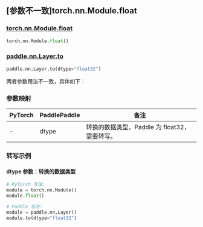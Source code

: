## [参数不一致]torch.nn.Module.float

### [torch.nn.Module.float](https://pytorch.org/docs/stable/generated/torch.nn.Module.html#torch.nn.Module.float)

```python
torch.nn.Module.float()
```

### [paddle.nn.Layer.to](https://www.paddlepaddle.org.cn/documentation/docs/zh/api/paddle/nn/Layer_cn.html#to-device-none-dtype-none-blocking-none)

```python
paddle.nn.Layer.to(dtype="float32")
```

两者参数用法不一致，具体如下：

### 参数映射

| PyTorch | PaddlePaddle | 备注                                              |
| ------- | ------------ | ------------------------------------------------- |
| -       | dtype        | 转换的数据类型，Paddle 为 float32，需要转写。 |

### 转写示例

#### dtype 参数：转换的数据类型

```python
# PyTorch 写法:
module = torch.nn.Module()
module.float()

# Paddle 写法:
module = paddle.nn.Layer()
module.to(dtype="float32")
```
